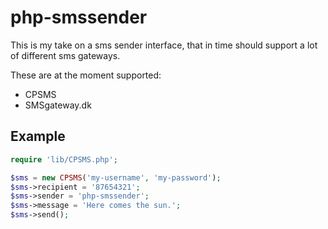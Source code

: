 php-smssender
=============

This is my take on a sms sender interface, that in time should support a lot of different sms gateways.

These are at the moment supported:
- CPSMS
- SMSgateway.dk


Example
-------

``` php
require 'lib/CPSMS.php';

$sms = new CPSMS('my-username', 'my-password');
$sms->recipient = '87654321';
$sms->sender = 'php-smssender';
$sms->message = 'Here comes the sun.';
$sms->send();
```